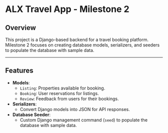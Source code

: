 # ALX Travel App - Milestone 2

## Overview
This project is a Django-based backend for a travel booking platform.  
Milestone 2 focuses on creating database models, serializers, and seeders to populate the database with sample data.

---

## Features
- **Models**:
  - `Listing`: Properties available for booking.
  - `Booking`: User reservations for listings.
  - `Review`: Feedback from users for their bookings.
- **Serializers**:
  - Convert Django models into JSON for API responses.
- **Database Seeder**:
  - Custom Django management command (`seed`) to populate the database with sample data.
